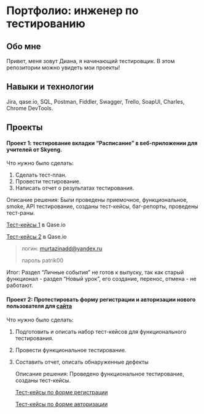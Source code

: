 # Портфолио: инженер по тестированию
## Обо мне 
Привет, меня зовут Диана, я начинающий тестировщик. В этом репозитории можно увидеть мои проекты!
## Навыки и технологии
Jira, qase.io, SQL, Postman, Fiddler, Swagger, Trello,
SoapUI, Charles, Chrome DevTools.
## Проекты
#### Проект 1: тестирование вкладки “Расписание” в веб-приложении для учителей от Skyeng.
Что нужно было сделать:
1. Сделать тест-план.
2. Провести тестирование.
3. Написать отчет о результатах тестирования. 
   

 Описание решения:
   Были проведены приемочное, функциональное, smoke, API тестирование, созданы тест-кейсы, баг-репорты, проведены тест-раны.
  
   [Тест-кейсы 1](https://app.qase.io/project/KRS  "Всплывающая подсказка") в Qase.io

   [Тест-кейсы 2](https://app.qase.io/project/KRS2 "Всплывающая подсказка") в Qase.io

> логин: murtazinadd@yandex.ru
> 
> пароль patrik00
   

 Итог:
   Раздел “Личные события” не готов к выпуску, так как старый функционал - раздел “Новый урок”, его создание, перенос, отмена - не работают.

#### Проект 2: Протестировать форму регистрации и авторизации нового пользователя для [сайта](https://musescore.com/ "Всплывающая подсказка")
Что нужно было сделать: 
1. Подготовить и описать набор тест-кейсов для функционального тестирования.
2. Провести функциональное тестирование.
3. Составить отчет, описать обнаруженные дефекты


   Описание решения:
   Проведено функциональное тестирование, созданы тест-кейсы.
   
   [Тест-кейсы по форме регистрации](https://docs.google.com/document/d/1o9t-enGXrGordjfRWCkvKjXme6DwojpBVqUu-eMJbyQ/edit?usp=sharing "Всплывающая подсказка")
   
   [Тест-кейсы по форме авторизации](https://docs.google.com/document/d/1tU-mYqfpu0yS7gILTKeM0fz7W8Qd48q22o9SWo-7FeM/edit?usp=sharing "Всплывающая подсказка")


